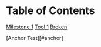 # Table of Contents

[Milestone 1](/milestones/milestone1.md)
[Tool 1](/tools/tool1.md)
[Broken](/contents.md)

[Anchor Test][#anchor]

